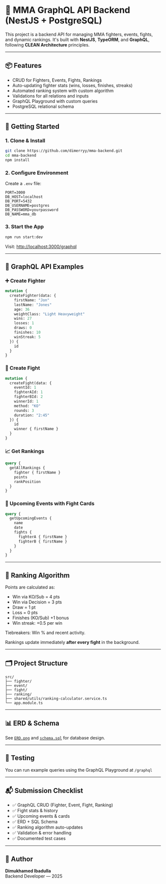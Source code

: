 # 🥋 MMA GraphQL API Backend (NestJS + PostgreSQL)

This project is a backend API for managing MMA fighters, events, fights, and dynamic rankings. It's built with **NestJS**, **TypeORM**, and **GraphQL**, following **CLEAN Architecture** principles.

---

## 📦 Features

- CRUD for Fighters, Events, Fights, Rankings
- Auto-updating fighter stats (wins, losses, finishes, streaks)
- Automated ranking system with custom algorithm
- Validations for all relations and inputs
- GraphQL Playground with custom queries
- PostgreSQL relational schema

---

## 🚀 Getting Started

### 1. Clone & Install
```bash
git clone https://github.com/dimerryy/mma-backend.git
cd mma-backend
npm install
```

### 2. Configure Environment
Create a `.env` file:
```
PORT=3000
DB_HOST=localhost
DB_PORT=5432
DB_USERNAME=postgres
DB_PASSWORD=yourpassword
DB_NAME=mma_db
```

### 3. Start the App
```bash
npm run start:dev
```
Visit: [http://localhost:3000/graphql](http://localhost:3000/graphql)

---

## 🧠 GraphQL API Examples

### ➕ Create Fighter
```graphql
mutation {
  createFighter(data: {
    firstName: "Jon"
    lastName: "Jones"
    age: 36
    weightClass: "Light Heavyweight"
    wins: 27
    losses: 1
    draws: 0
    finishes: 10
    winStreak: 5
  }) {
    id
  }
}
```

### 🥊 Create Fight
```graphql
mutation {
  createFight(data: {
    eventId: 1
    fighterAId: 1
    fighterBId: 2
    winnerId: 1
    method: "KO"
    rounds: 3
    duration: "2:45"
  }) {
    id
    winner { firstName }
  }
}
```

### 📈 Get Rankings
```graphql
query {
  getAllRankings {
    fighter { firstName }
    points
    rankPosition
  }
}
```

### 📅 Upcoming Events with Fight Cards
```graphql
query {
  getUpcomingEvents {
    name
    date
    fights {
      fighterA { firstName }
      fighterB { firstName }
    }
  }
}
```

---

## 🧮 Ranking Algorithm

Points are calculated as:
- Win via KO/Sub = 4 pts
- Win via Decision = 3 pts
- Draw = 1 pt
- Loss = 0 pts
- Finishes (KO/Sub) +1 bonus
- Win streak: +0.5 per win

Tiebreakers: Win % and recent activity.

Rankings update immediately **after every fight** in the background.

---

## 🗂️ Project Structure
```
src/
├── fighter/
├── event/
├── fight/
├── ranking/
├── shared/utils/ranking-calculator.service.ts
└── app.module.ts
```

---

## 📊 ERD & Schema

See [`ERD.png`](ERD.png) and [`schema.sql`](./schema.sql) for database design.

---

## 🧪 Testing
You can run example queries using the GraphQL Playground at `/graphql` 

---

## 📬 Submission Checklist
- ✅ GraphQL CRUD (Fighter, Event, Fight, Ranking)
- ✅ Fight stats & history
- ✅ Upcoming events & cards
- ✅ ERD + SQL Schema
- ✅ Ranking algorithm auto-updates
- ✅ Validation & error handling
- ✅ Documented test cases

---

## 👤 Author
**Dimukhamed Ibadulla**  
Backend Developer — 2025
